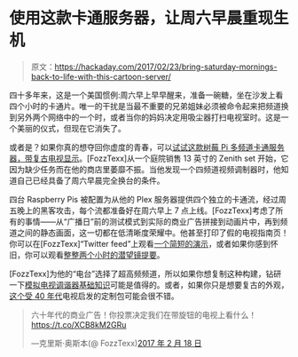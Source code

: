 # 使用这款卡通服务器，让周六早晨重现生机

> 原文：<https://hackaday.com/2017/02/23/bring-saturday-mornings-back-to-life-with-this-cartoon-server/>

四十多年来，这是一个美国惯例:周六早上早早醒来，准备一碗糖，坐在沙发上看四个小时的卡通片。唯一的干扰是当最不重要的兄弟姐妹必须被命令起来把频道换到另外两个网络中的一个时，或者当你的妈妈决定用吸尘器打扫电视室时。这是一个美丽的仪式，但现在它消失了。

或者是？如果你真的想夺回你虚度的青春，可以[试试这款树莓 Pi 多频道卡通服务器，带复古电视显示](http://www.insentricity.com/a.cl/270/saturday-morning-cartoons-arent-gone-you-just-have-to-know-where-to-look)。[FozzTexx]从一个庭院销售 13 英寸的 Zenith set 开始，它因为缺少任务而在他的商店里萎靡不振。当他发现一个四频道视频调制器时，他知道自己已经具备了周六早晨完全换台的条件。

四台 Raspberry Pis 被配置为从他的 Plex 服务器提供四个独立的卡通流，经过周五晚上的黑客攻击，每个流都准备好在周六早上 7 点上线。[FozzTexx]考虑了所有的事情——从“广播日”前的测试模式到实际的商业广告拼接到动画片中，再到频道之间的静态画面，这一切都在低清晰度荣耀中。他甚至打印了假的电视指南页！你可以在[FozzTexx]“Twitter feed”上观看[一个简短的演示](https://twitter.com/FozzTexx/status/825358304515747840)，或者如果你感到怀旧，你可以观看[整整两个小时的潜望镜提要](https://www.periscope.tv/FozzTexx/1ynKOWnpjAlKR)。

[FozzTexx]为他的“电台”选择了超高频频道，所以如果你想复制这种构建，钻研一下[模拟电视调谐器基础知识](https://hackaday.com/2016/07/11/not-quite-101-uses-for-an-analog-uhf-tv-tuner/)可能是值得的。或者，如果你只是想要复古的外观，[这个受 40 年代](http://hackaday.com/2016/05/14/custom-case-lends-retro-look-to-smart-tv/)电视启发的定制包可能会很不错。

> 六十年代的商业广告！你投票决定我们在带旋钮的电视上看什么！https://t.co/XCB8kM2GRu
> 
> —克里斯·奥斯本(@ FozzTexx)[2017 年 2 月 18 日](https://twitter.com/FozzTexx/status/832967807490879490)